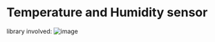 # Temperature and Humidity sensor
library involved:
![image](https://user-images.githubusercontent.com/70768880/139009395-f9f28602-ed53-441e-9d34-038a12db7c97.png)
